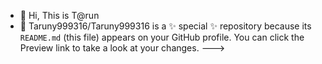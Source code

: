 - 👋 Hi, This is T@run
- 👀 
Taruny999316/Taruny999316 is a ✨ special ✨ repository because its `README.md` (this file) appears on your GitHub profile.
You can click the Preview link to take a look at your changes.
--->
